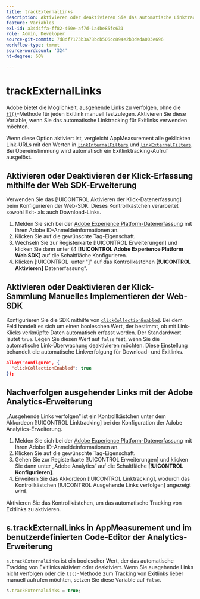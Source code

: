 ```yaml
---
title: trackExternalLinks
description: Aktivieren oder deaktivieren Sie das automatische Linktracking für Exitlinks.
feature: Variables
exl-id: a34d4ffa-ff82-460e-af7d-1a4be85fc631
role: Admin, Developer
source-git-commit: 7d8df7173b3a78bcb506cc894e2b3deda003e696
workflow-type: tm+mt
source-wordcount: '324'
ht-degree: 60%

---
```


# trackExternalLinks

Adobe bietet die Möglichkeit, ausgehende Links zu verfolgen, ohne die [`tl()`](../functions/tl-method.md)-Methode für jeden Exitlink manuell festzulegen. Aktivieren Sie diese Variable, wenn Sie das automatische Linktracking für Exitlinks verwenden möchten.

Wenn diese Option aktiviert ist, vergleicht AppMeasurement alle geklickten Link-URLs mit den Werten in [`linkInternalFilters`](linkinternalfilters.md) und [`linkExternalFilters`](linkexternalfilters.md). Bei Übereinstimmung wird automatisch ein Exitlinktracking-Aufruf ausgelöst.

## Aktivieren oder Deaktivieren der Klick-Erfassung mithilfe der Web SDK-Erweiterung

Verwenden Sie das [!UICONTROL Aktivieren der Klick-Datenerfassung] beim Konfigurieren der Web-SDK. Dieses Kontrollkästchen verarbeitet sowohl Exit- als auch Download-Links.

1. Melden Sie sich bei der [Adobe Experience Platform-Datenerfassung](https://experience.adobe.com/data-collection) mit Ihren Adobe ID-Anmeldeinformationen an.
1. Klicken Sie auf die gewünschte Tag-Eigenschaft.
1. Wechseln Sie zur Registerkarte [!UICONTROL Erweiterungen] und klicken Sie dann unter &lbrace;4 **[!UICONTROL Adobe Experience Platform Web SDK]** auf die Schaltfläche Konfigurieren.
1. Klicken [!UICONTROL &#x200B; unter &quot;]&quot; auf das Kontrollkästchen **[!UICONTROL Aktivieren]** Datenerfassung“.

## Aktivieren oder Deaktivieren der Klick-Sammlung Manuelles Implementieren der Web-SDK

Konfigurieren Sie die SDK mithilfe von [`clickCollectionEnabled`](https://experienceleague.adobe.com/docs/experience-platform/edge/fundamentals/configuring-the-sdk.html#clickCollectionEnabled). Bei dem Feld handelt es sich um einen booleschen Wert, der bestimmt, ob mit Link-Klicks verknüpfte Daten automatisch erfasst werden. Der Standardwert lautet `true`. Legen Sie diesen Wert auf `false` fest, wenn Sie die automatische Link-Überwachung deaktivieren möchten. Diese Einstellung behandelt die automatische Linkverfolgung für Download- und Exitlinks.

```json
alloy("configure", {
  "clickCollectionEnabled": true
});
```

## Nachverfolgen ausgehender Links mit der Adobe Analytics-Erweiterung

„Ausgehende Links verfolgen“ ist ein Kontrollkästchen unter dem Akkordeon [!UICONTROL Linktracking] bei der Konfiguration der Adobe Analytics-Erweiterung.

1. Melden Sie sich bei der [Adobe Experience Platform-Datenerfassung](https://experience.adobe.com/data-collection) mit Ihren Adobe ID-Anmeldeinformationen an.
2. Klicken Sie auf die gewünschte Tag-Eigenschaft.
3. Gehen Sie zur Registerkarte [!UICONTROL Erweiterungen] und klicken Sie dann unter „Adobe Analytics“ auf die Schaltfläche **[!UICONTROL Konfigurieren]**.
4. Erweitern Sie das Akkordeon [!UICONTROL Linktracking], wodurch das Kontrollkästchen [!UICONTROL Ausgehende Links verfolgen] angezeigt wird.

Aktivieren Sie das Kontrollkästchen, um das automatische Tracking von Exitlinks zu aktivieren.

## s.trackExternalLinks in AppMeasurement und im benutzerdefinierten Code-Editor der Analytics-Erweiterung

`s.trackExternalLinks` ist ein boolescher Wert, der das automatische Tracking von Exitlinks aktiviert oder deaktiviert. Wenn Sie ausgehende Links nicht verfolgen oder die `tl()`-Methode zum Tracking von Exitlinks lieber manuell aufrufen möchten, setzen Sie diese Variable auf `false`.

```js
s.trackExternalLinks = true;
```
